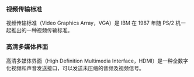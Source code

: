 ### 视频传输标准
视频传输标准（Video Graphics Array，VGA）是 IBM 在 1987 年随 PS/2 机一起推出的一种视频传输标准。

### 高清多媒体界面
高清多媒体界面（High Definition Multimedia Interface，HDMI）是一种全数字化视频和声音发送接口，可以发送未压缩的音频及视频信号。

